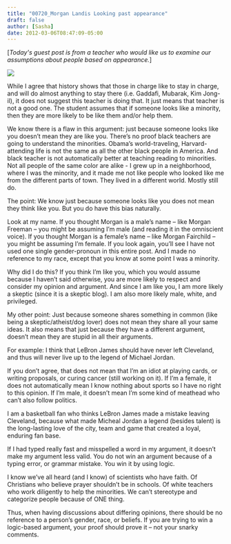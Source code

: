 ```yaml
---
title: "00720_Morgan Landis Looking past appearance"
draft: false
author: [Sasha]
date: 2012-03-06T08:47:09-05:00
---
```


[_Today's guest post is from a teacher who would like us to examine our assumptions about people based on appearance._]

![](http://www.morethanmen.org/wp-content/uploads/2012/03/questionmark1-150x150.jpg)

While I agree that history shows that those in charge like to stay in charge, and will do almost anything to stay there (i.e. Gaddafi, Mubarak, Kim Jong-il), it does not suggest this teacher is doing that. It just means that teacher is not a good one. The student assumes that if someone looks like a minority, then they are more likely to be like them and/or help them.

We know there is a flaw in this argument: just because someone looks like you doesn’t mean they are like you. There’s no proof black teachers are going to understand the minorities. Obama’s world-traveling, Harvard-attending life is not the same as all the other black people in America. And black teacher is not automatically better at teaching reading to minorities. Not all people of the same color
are alike - I grew up in a neighborhood, where I was the minority, and it made me not like people who looked like me from the different parts of town. They lived in a different world. Mostly still do.

The point: We know just because someone looks like you does not mean they think like you. But you do have this bias naturally.

Look at my name. If you thought Morgan is a male’s name – like Morgan Freeman – you might be assuming I’m male (and reading it in the omniscient voice). If you thought Morgan is a female’s name – like Morgan Fairchild – you might be assuming I’m female. If you look again, you’ll see I have not used one single gender-pronoun in this entire post. And I made no reference to my race, except that you know at some point I was a minority.

Why did I do this? If you think I’m like you, which you would assume because I haven’t said otherwise, you are more likely to respect and consider my opinion and argument. And since I am like you, I am more likely a skeptic (since it is a skeptic blog). I am also more likely male, white, and privileged.

My other point: Just because someone shares something in common (like being a skeptic/atheist/dog lover) does not mean they share all your same ideas. It also means that just because they have a different argument, doesn’t mean they are stupid in all their arguments.

For example: I think that LeBron James should have never left Cleveland, and thus will never live up to the legend of Michael Jordan.

If you don’t agree, that does not mean that I’m an idiot at playing cards, or writing proposals, or curing cancer (still working on it). If I’m a female, it does not automatically mean I know nothing about sports so I have no right to this opinion. If I’m male, it doesn’t mean I’m some kind of meathead who can’t also follow politics.

I am a basketball fan who thinks LeBron James made a mistake leaving Cleveland, because what made Micheal Jordan a legend (besides talent) is the long-lasting love of the city, team and game that created a loyal, enduring fan base.

If I had typed really fast and misspelled a word in my argument, it doesn’t make my argument less valid. You do not win an argument because of a typing error, or grammar mistake. You win it by using logic.

I know we’ve all heard (and I know) of scientists who have faith. Of Christians who believe prayer shouldn’t be in schools. Of white teachers who work diligently to help the minorities. We can’t stereotype and categorize people because of ONE thing.

Thus, when having discussions about differing opinions, there should be no reference to a person’s gender, race, or beliefs. If you are trying to win a logic-based argument, your proof should prove it – not your snarky comments.